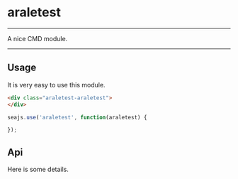 # araletest

---

A nice CMD module.

---

## Usage

It is very easy to use this module.

````html
<div class="araletest-araletest">
</div>
````

```javascript
seajs.use('araletest', function(araletest) {

});
```

## Api

Here is some details.
